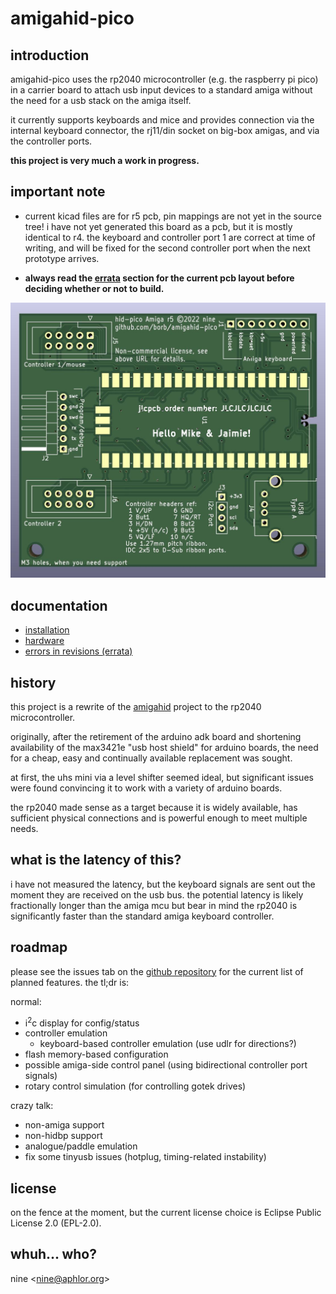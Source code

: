 # amigahid-pico

## introduction

amigahid-pico uses the rp2040 microcontroller (e.g. the raspberry pi pico) in a carrier board to attach usb input devices to a standard amiga without the need for a usb stack on the amiga itself.

it currently supports keyboards and mice and provides connection via the internal keyboard connector, the rj11/din socket on big-box amigas, and via the controller ports.

**this project is very much a work in progress.**

## **important note**

* current kicad files are for r5 pcb, pin mappings are not yet in the source tree! i have not yet generated this board as a pcb, but it is mostly identical to r4. the keyboard and controller port 1 are correct at time of writing, and will be fixed for the second controller port when the next prototype arrives.

* **always read the [errata](./doc/errata.md) section for the current pcb layout before deciding whether or not to build.**

![rev 5 pcb](./doc/images/board-rev-5.jpg)

## documentation

* [installation](./doc/installation.md)
* [hardware](./doc/hardware.md)
* [errors in revisions (errata)](./doc/errata.md)

## history

this project is a rewrite of the [amigahid](https://github.com/borb/amigahid) project to the rp2040 microcontroller.

originally, after the retirement of the arduino adk board and shortening availability of the max3421e "usb host shield" for arduino boards, the need for a cheap, easy and continually available replacement was sought.

at first, the uhs mini via a level shifter seemed ideal, but significant issues were found convincing it to work with a variety of arduino boards.

the rp2040 made sense as a target because it is widely available, has sufficient physical connections and is powerful enough to meet multiple needs.

## what is the latency of this?

i have not measured the latency, but the keyboard signals are sent out the moment they are received on the usb bus. the potential latency is likely fractionally longer than the amiga mcu but bear in mind the rp2040 is significantly faster than the standard amiga keyboard controller.

## roadmap

please see the issues tab on the [github repository](https://github.com/borb/amigahid-pico) for the current list of planned features. the tl;dr is:

normal:
* i<sup>2</sup>c display for config/status
* controller emulation
    * keyboard-based controller emulation (use udlr for directions?)
* flash memory-based configuration
* possible amiga-side control panel (using bidirectional controller port signals)
* rotary control simulation (for controlling gotek drives)

crazy talk:
* non-amiga support
* non-hidbp support
* analogue/paddle emulation
* fix some tinyusb issues (hotplug, timing-related instability)

## license

on the fence at the moment, but the current license choice is Eclipse Public License 2.0 (EPL-2.0).

## whuh... who?

nine <[nine@aphlor.org](mailto:nine@aphlor.org)>
